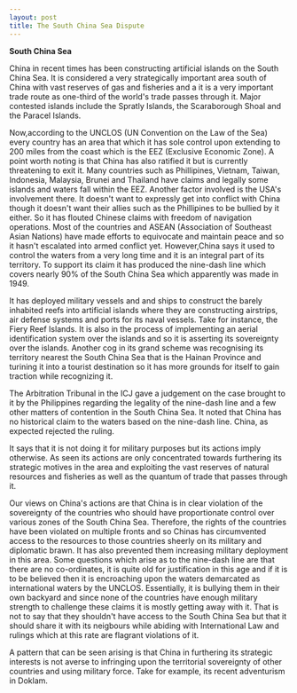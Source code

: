 ```yaml
---
layout: post
title: The South China Sea Dispute
---
```


**South China Sea**

China in recent times has been constructing artificial islands on the South China Sea. 
It is considered a very strategically important area south of China with vast reserves of gas and fisheries and a it is a very important trade route as one-third of the world's trade passes through it.
Major contested islands include the Spratly Islands, the Scaraborough Shoal and the Paracel Islands.

Now,according to the UNCLOS (UN Convention on the Law of the Sea) every country has an area that which it has sole control upon extending to 200 miles from the coast which is the EEZ (Exclusive Economic Zone). A point worth noting is that China has also ratified it but is currently threatening to exit it.
Many countries such as Phillipines, Vietnam, Taiwan, Indonesia, Malaysia, Brunei and Thailand have claims and legally some islands and waters fall within the EEZ. 
Another factor involved is the USA's involvement there. It doesn't want to expressly get into conflict with China though it doesn't want their allies such as the Phillipines to be bullied by it either. So it has flouted Chinese claims with freedom of navigation operations.
Most of the countries and ASEAN (Association of Southeast Asian Nations) have made efforts to equivocate and maintain peace and so it hasn't escalated into armed conflict yet.
However,China says it used to control the waters from a very long time and it is an integral part of its territory. To support its claim it has produced the nine-dash line which covers nearly 90% of the South China Sea which apparently was made in 1949.

It has deployed military vessels and and ships to construct the barely inhabited reefs into artificial islands where they are constructing airstrips, air defense systems and ports for its naval vessels. Take for instance, the Fiery Reef Islands. It is also in the process of implementing an aerial identification system over the islands and so it is asserting its sovereignty over the islands. Another cog in its grand scheme was recognising its territory nearest the South China Sea that is the Hainan Province and turining it into a tourist destination so it has more grounds for itself to gain traction while recognizing it.

The Arbitration Tribunal in the ICJ gave a judgement on the case brought to it by the Philippines regarding the legality of the nine-dash line and a few other matters of contention in the South China Sea. It noted that China has no historical claim to the waters based on the nine-dash line. China, as expected rejected the ruling.
 
It says that it is not doing it for military purposes but its actions imply otherwise. As seen its actions are only concentrated towards furthering its strategic motives in the area and exploiting the vast reserves of natural resources and fisheries as well as the quantum of trade that passes through it.

Our views on China's actions are that China is in clear violation of the sovereignty of the countries who should have proportionate control over various zones of the South China Sea. Therefore, the rights of the countries have been violated on multiple fronts and so Chinas has circumvented access to the resources to those countries sheerly on its military and diplomatic brawn. It has also prevented them increasing military deployment in this area. Some questions which arise as to the nine-dash line are that there are no co-ordinates, it is quite old for justification in this age and if it is to be believed then it is encroaching upon the waters demarcated as international waters by the UNCLOS. 
Essentially, it is bullying them in their own backyard and since none of the countries have enough military strength to challenge these claims it is mostly getting away with it. That is not to say that they shouldn't have access to the South China Sea but that it should share it with its neigbours while abiding with International Law and rulings which at this rate are flagrant violations of it.

A pattern that can be seen arising is that China in furthering its strategic interests is not averse to infringing upon the territorial sovereignty of other countries and using military force. Take for example, its recent adventurism in Doklam.
